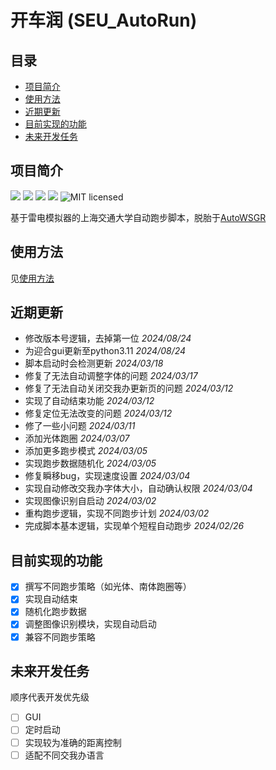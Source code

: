 # 开车润 (SEU_AutoRun)

## 目录

- [项目简介](#项目简介)
- [使用方法](#使用方法)
- [近期更新](#近期更新)
- [目前实现的功能](#目前实现的功能)
- [未来开发任务](#未来开发任务)

## 项目简介

![](https://img.shields.io/github/repo-size/cwlm/SJTU_AutoRun)
![](https://img.shields.io/pypi/v/sjtuautorun)
![](https://img.shields.io/pypi/dm/sjtuautorun)
![](https://img.shields.io/github/issues/cwlm/SJTU_AutoRun)
![MIT licensed](https://img.shields.io/badge/license-MIT-brightgreen.svg)

基于雷电模拟器的上海交通大学自动跑步脚本，脱胎于[AutoWSGR](https://github.com/huan-yp/Auto-WSGR)

## 使用方法

见[使用方法](documents/使用方法.md)

## 近期更新

- 修改版本号逻辑，去掉第一位 *2024/08/24*
- 为迎合gui更新至python3.11 *2024/08/24*
- 脚本启动时会检测更新 *2024/03/18*
- 修复了无法自动调整字体的问题 *2024/03/17*
- 修复了无法自动关闭交我办更新页的问题 *2024/03/12*
- 实现了自动结束功能 *2024/03/12*
- 修复定位无法改变的问题 *2024/03/12*
- 修了一些小问题 *2024/03/11*
- 添加光体跑圈 *2024/03/07*
- 添加更多跑步模式 *2024/03/05*
- 实现跑步数据随机化 *2024/03/05*
- 修复瞬移bug，实现速度设置 *2024/03/04*
- 实现自动修改交我办字体大小，自动确认权限 *2024/03/04*
- 实现图像识别自启动 *2024/03/02*
- 重构跑步逻辑，实现不同跑步计划 *2024/03/02*
- 完成脚本基本逻辑，实现单个短程自动跑步 *2024/02/26*

## 目前实现的功能

- [x] 撰写不同跑步策略（如光体、南体跑圈等）
- [x] 实现自动结束
- [x] 随机化跑步数据
- [x] 调整图像识别模块，实现自动启动
- [x] 兼容不同跑步策略

## 未来开发任务

顺序代表开发优先级

- [ ] GUI
- [ ] 定时启动
- [ ] 实现较为准确的距离控制
- [ ] 适配不同交我办语言
